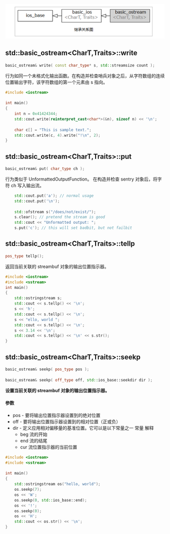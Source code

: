 
![alt text](../Image/isobase.png)

## std::basic_ostream<CharT,Traits>::write

```cpp
basic_ostream& write( const char_type* s, std::streamsize count );
```
行为如同一个未格式化输出函数。在构造并检查哨兵对象之后，从字符数组的连续位置输出字符，该字符数组的第一个元素由 s 指向。
```cpp
#include <iostream>
 
int main()
{
    int n = 0x41424344;
    std::cout.write(reinterpret_cast<char*>(&n), sizeof n) << '\n';
 
    char c[] = "This is sample text.";
    std::cout.write(c, 4).write("!\n", 2);
}
```


## std::basic_ostream<CharT,Traits>::put
```cpp
basic_ostream& put( char_type ch );
```
行为类似于 UnformattedOutputFunction。 在构造并检查 sentry 对象后，将字符 ch 写入输出流。
```cpp
    std::cout.put('a'); // normal usage
    std::cout.put('\n');
 
    std::ofstream s("/does/not/exist/");
    s.clear(); // pretend the stream is good
    std::cout << "Unformatted output: ";
    s.put('c'); // this will set badbit, but not failbit
```



## std::basic_ostream<CharT,Traits>::tellp
```cpp
pos_type tellp();
```
返回当前关联的 streambuf 对象的输出位置指示器。
```cpp
#include <iostream>
#include <sstream>
int main()
{
    std::ostringstream s;
    std::cout << s.tellp() << '\n';
    s << 'h';
    std::cout << s.tellp() << '\n';
    s << "ello, world ";
    std::cout << s.tellp() << '\n';
    s << 3.14 << '\n';
    std::cout << s.tellp() << '\n' << s.str();
}
```

## std::basic_ostream<CharT,Traits>::seekp
```cpp
basic_ostream& seekp( pos_type pos );

basic_ostream& seekp( off_type off, std::ios_base::seekdir dir );
```
**设置当前关联的 streambuf 对象的输出位置指示器。**
#### 参数
- pos	-	要将输出位置指示器设置到的绝对位置
- off	-	要将输出位置指示器设置到的相对位置（正或负）
- dir	-	定义应用相对偏移量的基准位置。它可以是以下常量之一
常量	解释
  - beg  流的开始
  - end	 流的结尾
  - cur	 流位置指示器的当前位置

```cpp
#include <iostream>
#include <sstream>
 
int main()
{
    std::ostringstream os("hello, world");
    os.seekp(7);
    os << 'W';
    os.seekp(0, std::ios_base::end);
    os << '!';
    os.seekp(0);
    os << 'H';
    std::cout << os.str() << '\n';
}
```




